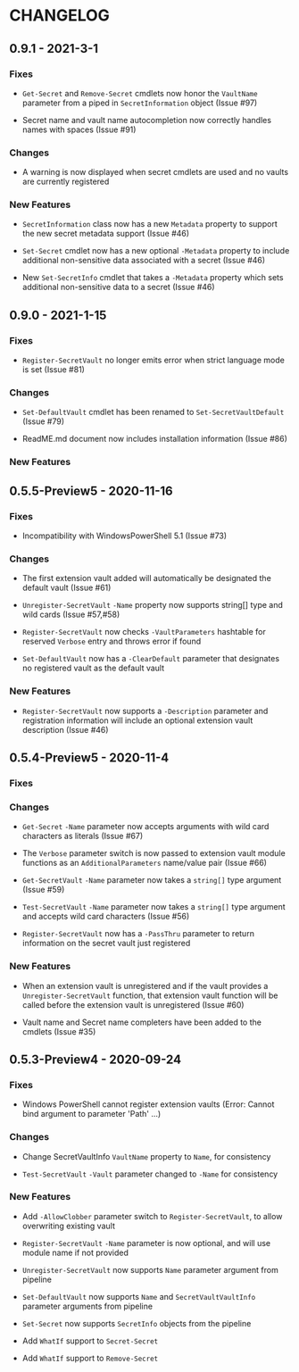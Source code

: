 # CHANGELOG

## 0.9.1 - 2021-3-1

### Fixes

- `Get-Secret` and `Remove-Secret` cmdlets now honor the `VaultName` parameter from a piped in `SecretInformation` object (Issue #97)

- Secret name and vault name autocompletion now correctly handles names with spaces (Issue #91)

### Changes

- A warning is now displayed when secret cmdlets are used and no vaults are currently registered

### New Features

- `SecretInformation` class now has a new `Metadata` property to support the new secret metadata support (Issue #46)

- `Set-Secret` cmdlet now has a new optional `-Metadata` property to include additional non-sensitive data associated with a secret (Issue #46)

- New `Set-SecretInfo` cmdlet that takes a `-Metadata` property which sets additional non-sensitive data to a secret (Issue #46)

## 0.9.0 - 2021-1-15

### Fixes

- `Register-SecretVault` no longer emits error when strict language mode is set (Issue #81)

### Changes

- `Set-DefaultVault` cmdlet has been renamed to `Set-SecretVaultDefault` (Issue #79)

- ReadME.md document now includes installation information (Issue #86)

### New Features

## 0.5.5-Preview5 - 2020-11-16

### Fixes

- Incompatibility with WindowsPowerShell 5.1 (Issue #73)

### Changes

- The first extension vault added will automatically be designated the default vault (Issue #61)

- `Unregister-SecretVault` `-Name` property now supports string[] type and wild cards (Issue #57,#58)

- `Register-SecretVault` now checks `-VaultParameters` hashtable for reserved `Verbose` entry and throws error if found

- `Set-DefaultVault` now has a `-ClearDefault` parameter that designates no registered vault as the default vault

### New Features

- `Register-SecretVault` now supports a `-Description` parameter and registration information will include an optional extension vault description (Issue #46)

## 0.5.4-Preview5 - 2020-11-4

### Fixes

### Changes

- `Get-Secret` `-Name` parameter now accepts arguments with wild card characters as literals (Issue #67)

- The `Verbose` parameter switch is now passed to extension vault module functions as an `AdditionalParameters` name/value pair (Issue #66)

- `Get-SecretVault` `-Name` parameter now takes a `string[]` type argument (Issue #59)

- `Test-SecretVault` `-Name` parameter now takes a `string[]` type argument and accepts wild card characters (Issue #56)

- `Register-SecretVault` now has a `-PassThru` parameter to return information on the secret vault just registered

### New Features

- When an extension vault is unregistered and if the vault provides a `Unregister-SecretVault` function, that extension vault function will be called before the extension vault is unregistered (Issue #60)

- Vault name and Secret name completers have been added to the cmdlets (Issue #35)

## 0.5.3-Preview4 - 2020-09-24

### Fixes

- Windows PowerShell cannot register extension vaults (Error: Cannot bind argument to parameter 'Path' ...)  

### Changes

- Change SecretVaultInfo `VaultName` property to `Name`, for consistency

- `Test-SecretVault` `-Vault` parameter changed to `-Name` for consistency

### New Features

- Add `-AllowClobber` parameter switch to `Register-SecretVault`, to allow overwriting existing vault

- `Register-SecretVault` `-Name` parameter is now optional, and will use module name if not provided

- `Unregister-SecretVault` now supports `Name` parameter argument from pipeline

- `Set-DefaultVault` now supports `Name` and `SecretVaultVaultInfo` parameter arguments from pipeline

- `Set-Secret` now supports `SecretInfo` objects from the pipeline

- Add `WhatIf` support to `Secret-Secret`

- Add `WhatIf` support to `Remove-Secret`
